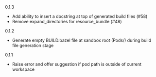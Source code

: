 0.1.3

* Add ability to insert a docstring at top of generated build files (#58)
* Remove expand_directories for resource_bundle (#48)

0.1.2

* Generate empty BUILD.bazel file at sandbox root (Pods/) during build file generation stage

0.1.1

* Raise error and offer suggestion if pod path is outside of current workspace